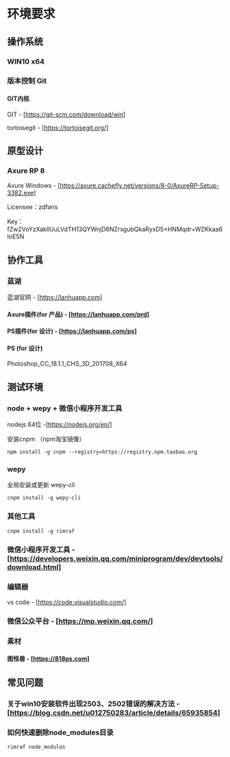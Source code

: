 # 环境要求

## 操作系统

### WIN10 x64

### 版本控制 Git

#### GIT内核

GIT - [https://git-scm.com/download/win]

tortoisegit - [https://tortoisegit.org/]

## 原型设计

### Axure RP 8

Axure Windows - [https://axure.cachefly.net/versions/8-0/AxureRP-Setup-3382.exe]

Licensee：zdfans

Key：fZw2VoYzXakllUuLVdTH13QYWnjD6NZrxgubQkaRyxD5+HNMqdr+WZKkaa6IoE5N

## 协作工具

### 蓝湖

蓝湖官网 - [https://lanhuapp.com]

#### Axure插件(for 产品) - [https://lanhuapp.com/prd]

#### PS插件(for 设计) - [https://lanhuapp.com/ps]

#### PS (for 设计)

Photoshop_CC_18.1.1_CHS_3D_201708_X64

## 测试环境

### node + wepy + 微信小程序开发工具

nodejs 64位 -[https://nodejs.org/en/]

安装cnpm （npm淘宝镜像）

```console
npm install -g cnpm --registry=https://registry.npm.taobao.org
```

### wepy

全局安装或更新 wepy-cli

```console
cnpm install -g wepy-cli
```

### 其他工具

```console
cnpm install -g rimraf
```

### 微信小程序开发工具 - [https://developers.weixin.qq.com/miniprogram/dev/devtools/download.html]

### 编辑器

vs code - [https://code.visualstudio.com/]

### 微信公众平台 - [https://mp.weixin.qq.com/]

### 素材

#### 图怪兽 - [https://818ps.com]

## 常见问题

### 关于win10安装软件出现2503、2502错误的解决方法 - [https://blog.csdn.net/u012750283/article/details/65935854]

### 如何快速删除node_modules目录

```console
rimraf node_modules
```
